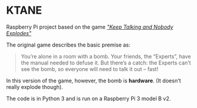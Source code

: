 # KTANE

Raspberry Pi project based on the game *["Keep Talking and Nobody Explodes"](https://www.keeptalkinggame.com)*

The original game describes the basic premise as:

> You’re alone in a room with a bomb. Your friends, the “Experts”, have the manual needed to defuse it. But there’s a catch: the Experts can’t see the bomb, so everyone will need to talk it out – fast!

In this version of the game, however, the bomb is **hardware**. (It doesn't really explode though).

The code is in Python 3 and is run on a Raspberry Pi 3 model B v2.
